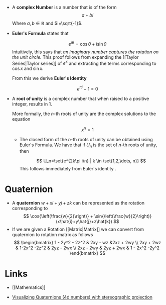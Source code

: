 * A **complex Number** is a number that is of the form $$a+bi$$Where $a,b\in\mathbb{R}$ and $i=\sqrt{-1}$.

* **Euler's Formula** states that
  
  $$
  e^{i\theta}=\cos \theta + i\sin \theta
  $$
  Intuitively, this says that *an imaginary number captures the rotation on the unit circle.* This proof follows from expanding the [[Taylor Series|Taylor series]] of $e^x$ and extracting the terms corresponding to $\cos x$ and $\sin x$. 
  
  From this we derive **Euler's Identity** 
  
  $$
  e^{\pi i} - 1 = 0
  $$
* A **root of unity** is a complex number that when raised to a positive integer, results in $1$. 
  
  More formally, the $n$-th roots of unity are the complex solutions to the equation 
  
  $$
  x^n =1
  $$
	* The closed form of the $n$-th roots of unity can be obtained using Euler's Formula. We have that if $U_n$ is the set of $n$-th roots of unity, then 
	  
	  $$
	  U_n=\set{e^{2k\pi i/n} | k \in \set{1,2,\dots, n}}
	  $$
	  This follows immediately from Euler's identity . 
# Quaternion
* A **quaternion** $w+xi+yj+zk$ can be represented as the rotation corresponding to 
  $$
  \cos{\left(\frac{w}{2}\right)} + \sin{\left(\frac{w}{2}\right)}(x\hat{i}+y\hat{j}+z\hat{k})
  $$
* If we are given a Rotation [[Matrix|Matrix]] we can convert from quaternion to rotation matrix as follows
  $$
  \begin{bmatrix}
  1 - 2y^2 - 2z^2  & 2xy - wz &2xz + 2wy \\
  2xy + 2wz & 1-2x^2 -2z^2  & 2yz - 2wx \\
  2xz - 2wy & 2yz + 2wx & 1 - 2x^2 -2y^2
  \end{bmatrix}
  $$

# Links 
* [[Mathematics]]

* [Visualizing Quaternions (4d numbers) with stereographic projection](https://www.youtube.com/watch?v=d4EgbgTm0Bg)